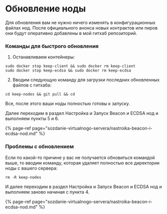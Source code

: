 # Обновление ноды

Для обновления вам не нужно ничего изменять в конфигурационных файлах нод. После официального анонса новых контрактов или пиров они будут оперативно добавлены в мой гитхаб репозиторий.

### Команды для быстрого обновления

1. Останавливаем контейнеры:

```text
sudo docker stop keep-client && sudo docker rm keep-client
sudo docker stop keep-ecdsa && sudo docker rm keep-ecdsa
```

   2. Вводим следующую команду для загрузки последних обновленных файлов с гитхаба:

```text
cd keep-nodes && git pull && cd
```

Все, после этого ваши ноды полностью готовы к запуску.

Далее переходим в раздел Настройка и Запуск Beacon и ECDSA нод и выполняем пункты 5 и 6.

{% page-ref page="sozdanie-virtualnogo-servera/nastroika-beacon-i-ecdsa-nod.md" %}

### Проблемы с обновлением

Если по какой-то причине у вас не получается обновиться командой выше, то вводим команду, которая удаляет полностью все директории ноды с вашего сервера:

```text
rm -R keep-nodes
```

И далее переходим в раздел Настройка и Запуск Beacon и ECDSA нод и выполняем заново начиная с пункта 4.

{% page-ref page="sozdanie-virtualnogo-servera/nastroika-beacon-i-ecdsa-nod.md" %}

